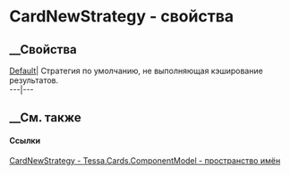 # CardNewStrategy - свойства
##  __Свойства
[Default](P_Tessa_Cards_ComponentModel_CardNewStrategy_Default.htm)|
Стратегия по умолчанию, не выполняющая кэширование результатов.  
---|---  
## __См. также
#### Ссылки
[CardNewStrategy - ](T_Tessa_Cards_ComponentModel_CardNewStrategy.htm)
[Tessa.Cards.ComponentModel - пространство
имён](N_Tessa_Cards_ComponentModel.htm)
